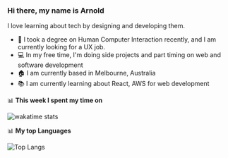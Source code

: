 ### Hi there, my name is Arnold

I love learning about tech by designing and developing them.

- :art: I took a degree on Human Computer Interaction recently, and I am currently looking for a UX job.
- :computer: In my free time, I'm doing side projects and part timing on web and software development
- :house: I am currently based in Melbourne, Australia
- :books: I am currently learning about React, AWS for web development

📊 **This week I spent my time on**

![wakatime stats](https://github-readme-stats.vercel.app/api/wakatime?username=aangelo96)

📊 **My top Languages**

![Top Langs](https://github-readme-stats.vercel.app/api/top-langs/?username=aangelo96&layout=compact)
